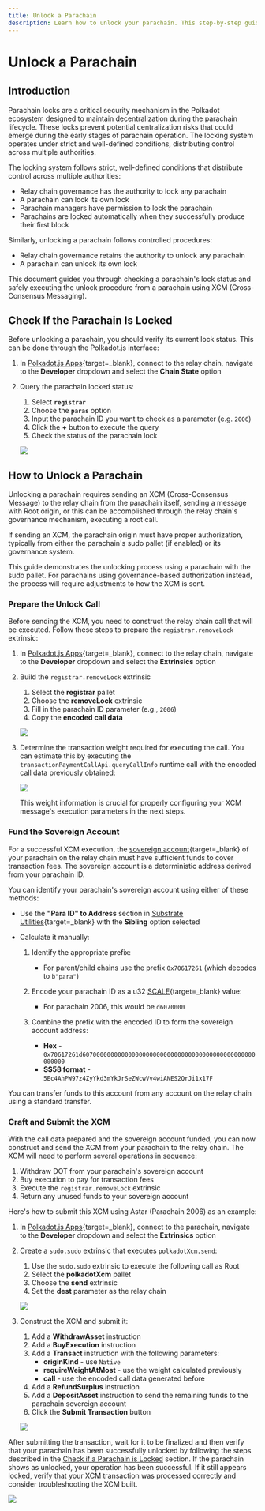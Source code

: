 ```yaml
---
title: Unlock a Parachain
description: Learn how to unlock your parachain. This step-by-step guide covers verifying lock status, preparing calls, and executing the unlock process.
---
```


# Unlock a Parachain

## Introduction

Parachain locks are a critical security mechanism in the Polkadot ecosystem designed to maintain decentralization during the parachain lifecycle. These locks prevent potential centralization risks that could emerge during the early stages of parachain operation.
The locking system operates under strict and well-defined conditions, distributing control across multiple authorities.

The locking system follows strict, well-defined conditions that distribute control across multiple authorities:

- Relay chain governance has the authority to lock any parachain
- A parachain can lock its own lock
- Parachain managers have permission to lock the parachain
- Parachains are locked automatically when they successfully produce their first block

Similarly, unlocking a parachain follows controlled procedures:

- Relay chain governance retains the authority to unlock any parachain
- A parachain can unlock its own lock

This document guides you through checking a parachain's lock status and safely executing the unlock procedure from a parachain using XCM (Cross-Consensus Messaging).

## Check If the Parachain Is Locked

Before unlocking a parachain, you should verify its current lock status. This can be done through the Polkadot.js interface:

1. In [Polkadot.js Apps](https://polkadot.js.org/apps/#/explorer){target=\_blank}, connect to the relay chain, navigate to the **Developer** dropdown and select the **Chain State** option

2. Query the parachain locked status:
    1. Select **`registrar`**
    2. Choose the **`paras`** option
    3. Input the parachain ID you want to check as a parameter (e.g. `2006`)
    4. Click the **+** button to execute the query
    5. Check the status of the parachain lock

    ![](/images/develop/parachains/maintenance/unlock-parachain/unlock-parachain-1.webp)

## How to Unlock a Parachain

Unlocking a parachain requires sending an XCM (Cross-Consensus Message) to the relay chain from the parachain itself, sending a message with Root origin, or this can be accomplished through the relay chain's governance mechanism, executing a root call.

If sending an XCM, the parachain origin must have proper authorization, typically from either the parachain's sudo pallet (if enabled) or its governance system.

This guide demonstrates the unlocking process using a parachain with the sudo pallet. For parachains using governance-based authorization instead, the process will require adjustments to how the XCM is sent.

### Prepare the Unlock Call

Before sending the XCM, you need to construct the relay chain call that will be executed. Follow these steps to prepare the `registrar.removeLock` extrinsic:

1. In [Polkadot.js Apps](https://polkadot.js.org/apps/#/explorer){target=\_blank}, connect to the relay chain, navigate to the **Developer** dropdown and select the **Extrinsics** option

2. Build the `registrar.removeLock` extrinsic
    1. Select the **registrar** pallet
    2. Choose the **removeLock** extrinsic
    3. Fill in the parachain ID parameter (e.g., `2006`)
    4. Copy the **encoded call data**

    ![](/images/develop/parachains/maintenance/unlock-parachain/unlock-parachain-2.webp)

3. Determine the transaction weight required for executing the call. You can estimate this by executing the `transactionPaymentCallApi.queryCallInfo` runtime call with the encoded call data previously obtained:

    ![](/images/develop/parachains/deployment/coretime-renewal/coretime-renewal-3.webp)

    This weight information is crucial for properly configuring your XCM message's execution parameters in the next steps.

### Fund the Sovereign Account

For a successful XCM execution, the [sovereign account](https://github.com/polkadot-fellows/xcm-format/blob/10726875bd3016c5e528c85ed6e82415e4b847d7/README.md?plain=1#L50){target=\_blank} of your parachain on the relay chain must have sufficient funds to cover transaction fees. The sovereign account is a deterministic address derived from your parachain ID.

You can identify your parachain's sovereign account using either of these methods:

- Use the **"Para ID" to Address** section in [Substrate Utilities](https://www.shawntabrizi.com/substrate-js-utilities/){target=\_blank} with the **Sibling** option selected

- Calculate it manually:

    1. Identify the appropriate prefix:

        - For parent/child chains use the prefix `0x70617261` (which decodes to `b"para"`)
         
    2. Encode your parachain ID as a u32 [SCALE](/polkadot-protocol/basics/data-encoding/#data-types){target=\_blank} value:

        - For parachain 2006, this would be `d6070000`

    3. Combine the prefix with the encoded ID to form the sovereign account address:

        - **Hex** - `0x70617261d6070000000000000000000000000000000000000000000000000000`
        - **SS58 format** - `5Ec4AhPW97z4ZyYkd3mYkJrSeZWcwVv4wiANES2QrJi1x17F`
  
You can transfer funds to this account from any account on the relay chain using a standard transfer.

### Craft and Submit the XCM

With the call data prepared and the sovereign account funded, you can now construct and send the XCM from your parachain to the relay chain. The XCM will need to perform several operations in sequence:

1. Withdraw DOT from your parachain's sovereign account
2. Buy execution to pay for transaction fees
3. Execute the `registrar.removeLock` extrinsic
4. Return any unused funds to your sovereign account

Here's how to submit this XCM using Astar (Parachain 2006) as an example:

1. In [Polkadot.js Apps](https://polkadot.js.org/apps/#/explorer){target=\_blank}, connect to the parachain, navigate to the **Developer** dropdown and select the **Extrinsics** option

2. Create a `sudo.sudo` extrinsic that executes `polkadotXcm.send`:
    1. Use the `sudo.sudo` extrinsic to execute the following call as Root
    2. Select the **polkadotXcm** pallet
    3. Choose the **send** extrinsic
    4. Set the **dest** parameter as the relay chain

    ![](/images/develop/parachains/maintenance/unlock-parachain/unlock-parachain-4.webp) 

3. Construct the XCM and submit it:
    1. Add a **WithdrawAsset** instruction
    2. Add a **BuyExecution** instruction
    3. Add a **Transact** instruction with the following parameters:
        - **originKind** - use `Native`
        - **requireWeightAtMost** - use the weight calculated previously
        - **call** - use the encoded call data generated before
    4. Add a **RefundSurplus** instruction
    5. Add a **DepositAsset** instruction to send the remaining funds to the parachain sovereign account
    6. Click the **Submit Transaction** button

    ![](/images/develop/parachains/maintenance/unlock-parachain/unlock-parachain-5.webp)

After submitting the transaction, wait for it to be finalized and then verify that your parachain has been successfully unlocked by following the steps described in the [Check if a Parachain is Locked](#check-if-a-parachain-is-locked) section. If the parachain shows as unlocked, your operation has been successful. If it still appears locked, verify that your XCM transaction was processed correctly and consider troubleshooting the XCM built.

![](/images/develop/parachains/maintenance/unlock-parachain/unlock-parachain-6.webp)
